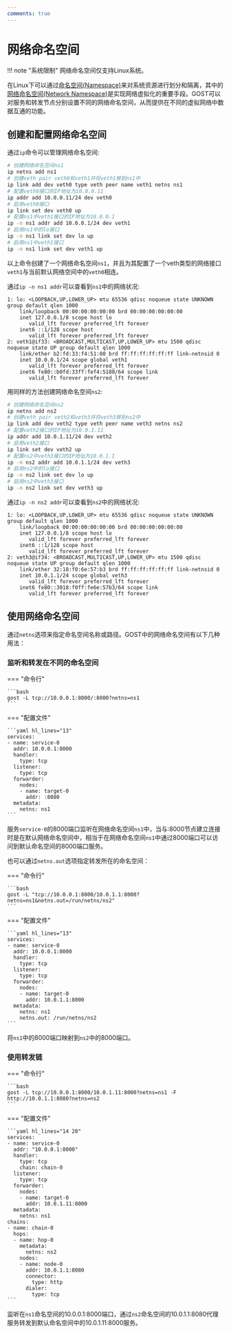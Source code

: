 ```yaml
---
comments: true
---
```


# 网络命名空间

!!! note "系统限制"
    网络命名空间仅支持Linux系统。

在Linux下可以通过[命名空间(Namespace)](https://en.wikipedia.org/wiki/Linux_namespaces)来对系统资源进行划分和隔离，其中的[网络命名空间(Network Namespace)](https://lwn.net/Articles/580893/)是实现网络虚拟化的重要手段。GOST可以对服务和转发节点分别设置不同的网络命名空间，从而提供在不同的虚拟网络中数据互通的功能。

## 创建和配置网络命名空间

通过`ip`命令可以管理网络命名空间:

```sh
# 创建网络命名空间ns1
ip netns add ns1
# 创建veth pair veth0和veth1并将veth1移到ns1中
ip link add dev veth0 type veth peer name veth1 netns ns1
# 配置veth0接口的IP地址为10.0.0.11
ip addr add 10.0.0.11/24 dev veth0
# 启用veth0接口
ip link set dev veth0 up
# 配置ns1中veth1接口的IP地址为10.0.0.1
ip -n ns1 addr add 10.0.0.1/24 dev veth1
# 启用ns1中的lo接口
ip -n ns1 link set dev lo up
# 启用ns1中veth1接口
ip -n ns1 link set dev veth1 up
```

以上命令创建了一个网络命名空间`ns1`，并且为其配置了一个veth类型的网络接口`veth1`与当前默认网络空间中的`veth0`相连。

通过`ip -n ns1 addr`可以查看到`ns1`中的网络状况:

```
1: lo: <LOOPBACK,UP,LOWER_UP> mtu 65536 qdisc noqueue state UNKNOWN group default qlen 1000
    link/loopback 00:00:00:00:00:00 brd 00:00:00:00:00:00
    inet 127.0.0.1/8 scope host lo
       valid_lft forever preferred_lft forever
    inet6 ::1/128 scope host 
       valid_lft forever preferred_lft forever
2: veth1@if33: <BROADCAST,MULTICAST,UP,LOWER_UP> mtu 1500 qdisc noqueue state UP group default qlen 1000
    link/ether b2:fd:33:f4:51:80 brd ff:ff:ff:ff:ff:ff link-netnsid 0
    inet 10.0.0.1/24 scope global veth1
       valid_lft forever preferred_lft forever
    inet6 fe80::b0fd:33ff:fef4:5180/64 scope link 
       valid_lft forever preferred_lft forever
```

用同样的方法创建网络命名空间`ns2`:

```sh
# 创建网络命名空间ns2
ip netns add ns2
# 创建veth pair veth2和veth3并将veth3移到ns2中
ip link add dev veth2 type veth peer name veth3 netns ns2
# 配置veth2接口的IP地址为10.0.1.11
ip addr add 10.0.1.11/24 dev veth2
# 启用veth2接口
ip link set dev veth2 up
# 配置ns2中veth3接口的IP地址为10.0.1.1
ip -n ns2 addr add 10.0.1.1/24 dev veth3
# 启用ns2中的lo接口
ip -n ns2 link set dev lo up
# 启用ns2中veth3接口
ip -n ns2 link set dev veth3 up
```

通过`ip -n ns2 addr`可以查看到`ns2`中的网络状况:

```
1: lo: <LOOPBACK,UP,LOWER_UP> mtu 65536 qdisc noqueue state UNKNOWN group default qlen 1000
    link/loopback 00:00:00:00:00:00 brd 00:00:00:00:00:00
    inet 127.0.0.1/8 scope host lo
       valid_lft forever preferred_lft forever
    inet6 ::1/128 scope host 
       valid_lft forever preferred_lft forever
2: veth3@if34: <BROADCAST,MULTICAST,UP,LOWER_UP> mtu 1500 qdisc noqueue state UP group default qlen 1000
    link/ether 32:18:f0:6e:57:b3 brd ff:ff:ff:ff:ff:ff link-netnsid 0
    inet 10.0.1.1/24 scope global veth3
       valid_lft forever preferred_lft forever
    inet6 fe80::3018:f0ff:fe6e:57b3/64 scope link 
       valid_lft forever preferred_lft forever
```

## 使用网络命名空间

通过`netns`选项来指定命名空间名称或路径。GOST中的网络命名空间有以下几种用法：

### 监听和转发在不同的命名空间

=== "命令行"

    ```bash
    gost -L tcp://10.0.0.1:8000/:8000?netns=ns1
    ```

=== "配置文件"

    ```yaml hl_lines="13"
    services:
    - name: service-0
      addr: 10.0.0.1:8000
      handler:
        type: tcp
      listener:
        type: tcp
      forwarder:
        nodes:
        - name: target-0
          addr: :8080
      metadata:
        netns: ns1
    ```

服务`service-0`的8000端口监听在网络命名空间`ns1`中，当与:8000节点建立连接时是在默认网络命名空间中，相当于在网络命名空间`ns1`中通过8000端口可以访问到默认命名空间的8000端口服务。

也可以通过`netns.out`选项指定转发所在的命名空间：

=== "命令行"

    ```bash
    gost -L "tcp://10.0.0.1:8000/10.0.1.1:8000?netns=ns1&netns.out=/run/netns/ns2"
    ```

=== "配置文件"

    ```yaml hl_lines="13"
    services:
    - name: service-0
      addr: 10.0.0.1:8000
      handler:
        type: tcp
      listener:
        type: tcp
      forwarder:
        nodes:
        - name: target-0
          addr: 10.0.1.1:8000
      metadata:
        netns: ns1
        netns.out: /run/netns/ns2
    ```

将`ns1`中的8000端口映射到`ns2`中的8000端口。

### 使用转发链

=== "命令行"

    ```bash
    gost -L tcp://10.0.0.1:8000/10.0.1.11:8000?netns=ns1 -F http://10.0.1.1:8080?netns=ns2
    ```

=== "配置文件"

    ```yaml hl_lines="14 20"
    services:
    - name: service-0
      addr: "10.0.0.1:8000"
      handler:
        type: tcp
        chain: chain-0
      listener:
        type: tcp
      forwarder:
        nodes:
        - name: target-0
          addr: 10.0.1.11:8000
      metadata:
        netns: ns1
    chains:
    - name: chain-0
      hops:
      - name: hop-0
        metadata:
          netns: ns2
        nodes:
        - name: node-0
          addr: 10.0.1.1:8080
          connector:
            type: http
          dialer:
            type: tcp
    ```

监听在`ns1`命名空间的10.0.0.1:8000端口，通过`ns2`命名空间的10.0.1.1:8080代理服务转发到默认命名空间中的10.0.1.11:8000服务。